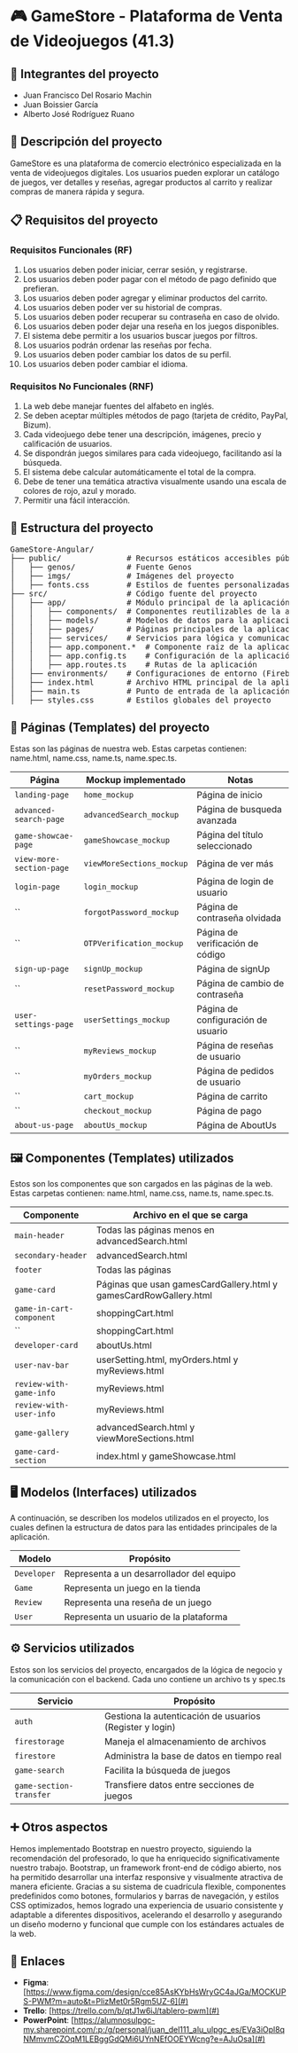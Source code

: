 # 🎮 GameStore - Plataforma de Venta de Videojuegos (41.3)


## 📌 Integrantes del proyecto

- Juan Francisco Del Rosario Machin
- Juan Boissier García
- Alberto José Rodríguez Ruano


## 📝 Descripción del proyecto

GameStore es una plataforma de comercio electrónico especializada en la venta de videojuegos digitales. Los usuarios pueden explorar un catálogo de juegos, ver detalles y reseñas, agregar productos al carrito y realizar compras de manera rápida y segura.


## 📋 Requisitos del proyecto

### Requisitos Funcionales (RF)

1. Los usuarios deben poder iniciar, cerrar sesión, y registrarse.
2. Los usuarios deben poder pagar con el método de pago definido que prefieran.
3. Los usuarios deben poder agregar y eliminar productos del carrito.
4. Los usuarios deben poder ver su historial de compras.
5. Los usuarios deben poder recuperar su contraseña en caso de olvido.
6. Los usuarios deben poder dejar una reseña en los juegos disponibles.
7. El sistema debe permitir a los usuarios buscar juegos por filtros.
8. Los usuarios podrán ordenar las reseñas por fecha.
9. Los usuarios deben poder cambiar los datos de su perfil.
10. Los usuarios deben poder cambiar el idioma.

### Requisitos No Funcionales (RNF)

1. La web debe manejar fuentes del alfabeto en inglés.
2. Se deben aceptar múltiples métodos de pago (tarjeta de crédito, PayPal, Bizum).
3. Cada videojuego debe tener una descripción, imágenes, precio y calificación de usuarios.
4. Se dispondrán juegos similares para cada videojuego, facilitando así la búsqueda.
5. El sistema debe calcular automáticamente el total de la compra.
6. Debe de tener una temática atractiva visualmente usando una escala de colores de rojo, azul y morado.
7. Permitir una fácil interacción.


## 📂 Estructura del proyecto

<pre>
GameStore-Angular/
├── public/              # Recursos estáticos accesibles públicamente
│   ├── genos/           # Fuente Genos
│   ├── imgs/            # Imágenes del proyecto
│   ├── fonts.css        # Estilos de fuentes personalizadas
├── src/                 # Código fuente del proyecto
│   ├── app/             # Módulo principal de la aplicación Angular
│   │   ├── components/  # Componentes reutilizables de la aplicación
│   │   ├── models/      # Modelos de datos para la aplicación 
│   │   ├── pages/       # Páginas principales de la aplicación
│   │   ├── services/    # Servicios para lógica y comunicación 
│   │   ├── app.component.*  # Componente raíz de la aplicación (HTML, CSS, TS)
│   │   ├── app.config.ts    # Configuración de la aplicación
│   │   ├── app.routes.ts    # Rutas de la aplicación
│   ├── environments/    # Configuraciones de entorno (Firebase)
│   ├── index.html       # Archivo HTML principal de la aplicación
│   ├── main.ts          # Punto de entrada de la aplicación Angular
│   ├── styles.css       # Estilos globales del proyecto
</pre>

## 📄 Páginas (Templates) del proyecto

Estas son las páginas de nuestra web. Estas carpetas contienen: name.html, name.css, name.ts, name.spec.ts.  

|  Página          | Mockup implementado | Notas                              |
| --------------- | ------------------- | ---------------------------------- |
| `landing-page`    | `home_mockup`       | Página de inicio                   |
| `advanced-search-page`    | `advancedSearch_mockup`       | Página de busqueda avanzada                  |
| `game-showcae-page`    | `gameShowcase_mockup`       | Página del título seleccionado                   |
| `view-more-section-page`    | `viewMoreSections_mockup`       | Página de ver más                   |
| `login-page`    | `login_mockup`       | Página de login de usuario                   |
| ``    | `forgotPassword_mockup`       | Página de contraseña olvidada                   |
| ``    | `OTPVerification_mockup`       | Página de verificación de código                   |
| `sign-up-page`    | `signUp_mockup`       | Página de signUp                   |
| ``    | `resetPassword_mockup`       | Página de cambio de contraseña                   |
| `user-settings-page`    | `userSettings_mockup`       | Página de configuración de usuario                   |
| ``    | `myReviews_mockup`       | Página de reseñas de usuario                   |
| ``    | `myOrders_mockup`       | Página de pedidos de usuario                   |
| ``    | `cart_mockup`       | Página de carrito                   |
| ``    | `checkout_mockup`       | Página de pago                   |
| `about-us-page`    | `aboutUs_mockup`       | Página de AboutUs                   |


## 🖼️ Componentes (Templates) utilizados

Estos son los componentes que son cargados en las páginas de la web. Estas carpetas contienen: name.html, name.css, name.ts, name.spec.ts.  

| Componente     | Archivo en el que se carga      |
| -------------------- | ------------------------------- |
| `main-header`        | Todas las páginas menos en advancedSearch.html               |
| `secondary-header`        | advancedSearch.html               |
| `footer`        | Todas las páginas               |
| `game-card`        | Páginas que usan gamesCardGallery.html y gamesCardRowGallery.html|
| `game-in-cart-component`        | shoppingCart.html               |
| ``        | shoppingCart.html               |
| `developer-card`        | aboutUs.html               |
| `user-nav-bar`        | userSetting.html, myOrders.html y myReviews.html               |
| `review-with-game-info`        | myReviews.html               |
| `review-with-user-info`        | myReviews.html               |
| `game-gallery`        | advancedSearch.html y viewMoreSections.html               |
| `game-card-section`        | index.html y gameShowcase.html               |

## 🖥️ Modelos (Interfaces) utilizados

A continuación, se describen los modelos utilizados en el proyecto, los cuales definen la estructura de datos para las entidades principales de la aplicación.  

| Modelo     | Propósito      |
| -------------------- | ------------------------------- |
| `Developer`        |  Representa a un desarrollador del equipo   |
| `Game`        |  Representa un juego en la tienda |
| `Review`        | Representa una reseña de un juego  |
| `User`        | Representa un usuario de la plataforma |

## ⚙️ Servicios utilizados

Estos son los servicios del proyecto, encargados de la lógica de negocio y la comunicación con el backend. Cada uno contiene un archivo ts y spec.ts

| Servicio     | Propósito      |
| -------------------- | ------------------------------- |
| `auth`        |  Gestiona la autenticación de usuarios (Register y login)   |
| `firestorage`        |  Maneja el almacenamiento de archivos |
| `firestore`        | Administra la base de datos en tiempo real  |
| `game-search`        | Facilita la búsqueda de juegos |
| `game-section-transfer`        | Transfiere datos entre secciones de juegos |


## ➕ Otros aspectos

Hemos implementado Bootstrap en nuestro proyecto, siguiendo la recomendación del profesorado, lo que ha enriquecido significativamente nuestro trabajo. Bootstrap, un framework front-end de código abierto, nos ha permitido desarrollar una interfaz responsive y visualmente atractiva de manera eficiente. Gracias a su sistema de cuadrícula flexible, componentes predefinidos como botones, formularios y barras de navegación, y estilos CSS optimizados, hemos logrado una experiencia de usuario consistente y adaptable a diferentes dispositivos, acelerando el desarrollo y asegurando un diseño moderno y funcional que cumple con los estándares actuales de la web.

## 🔗 Enlaces

- **Figma**: [https://www.figma.com/design/cce85AsKYbHsWryGC4aJGa/MOCKUPS-PWM?m=auto&t=PlizMet0r5Rgm5UZ-6](#)
- **Trello**: [https://trello.com/b/qtJ1w6iJ/tablero-pwm](#)
- **PowerPoint**: [https://alumnosulpgc-my.sharepoint.com/:p:/g/personal/juan_del111_alu_ulpgc_es/EVa3iOpl8qNMmvmCZOqM1LEBggGdQMi6UYnNEfOOEYWcng?e=AJuOsa](#)


